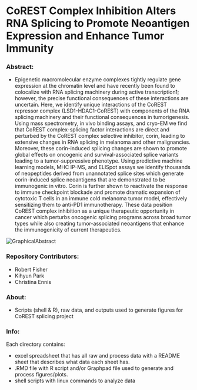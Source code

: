 # CoREST Complex Inhibition Alters RNA Splicing to Promote Neoantigen Expression and Enhance Tumor Immunity

### Abstract:
  - Epigenetic macromolecular enzyme complexes tightly regulate gene expression at the chromatin level and have recently been found to colocalize with RNA splicing machinery during active transcription1; however, the precise functional consequences of these interactions are uncertain. Here, we identify unique interactions of the CoREST repressor complex (LSD1-HDAC1-CoREST) with components of the RNA splicing machinery and their functional consequences in tumorigenesis.  Using mass spectrometry, in vivo binding assays, and cryo-EM we find that CoREST complex-splicing factor interactions are direct and perturbed by the CoREST complex selective inhibitor, corin, leading to extensive changes in RNA splicing in melanoma and other malignancies. Moreover, these corin-induced splicing changes are shown to promote global effects on oncogenic and survival-associated splice variants leading to a tumor-suppressive phenotype. Using predictive machine learning models, MHC IP-MS, and ELISpot assays we identify thousands of neopeptides derived from unannotated splice sites which generate corin-induced splice neoantigens that are demonstrated to be immunogenic in vitro. Corin is further shown to reactivate the response to immune checkpoint blockade and promote dramatic expansion of cytotoxic T cells in an immune cold melanoma tumor model, effectively sensitizing them to anti-PD1 immunotherapy. These data position CoREST complex inhibition as a unique therapeutic opportunity in cancer which perturbs oncogenic splicing programs across broad tumor types while also creating tumor-associated neoantigens that enhance the immunogenicity of current therapeutics.

![GraphicalAbstract](https://github.com/user-attachments/assets/8d51ab77-0f58-4bb2-8ee9-06147ba604ee)

### Repository Contributors:
  - Robert Fisher
  - Kihyun Park
  - Christina Ennis

### About:
  - Scripts (shell & R), raw data, and outputs used to generate figures for CoREST splicing project

### Info:
Each directory contains:
  - excel spreadsheet that has all raw and process data with a README sheet that describes what data each sheet has.
  - .RMD file with R script and/or Graphpad file used to generate and process figures/plots.
  - shell scripts with linux commands to analyze data
